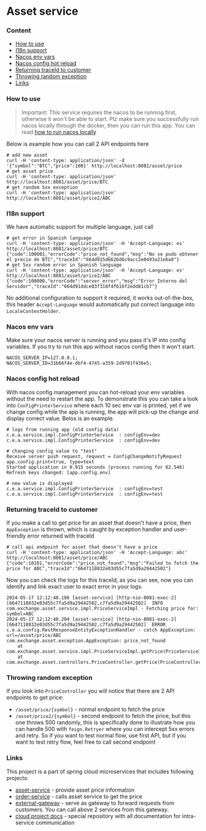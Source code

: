 # Asset service

### Content
* [How to use](#how-to-use)
* [I18n support](#i18n-support)
* [Nacos env vars](#nacos-env-vars)
* [Nacos config hot reload](#nacos-config-hot-reload)
* [Returning traceId to customer](#returning-traceid-to-customer)
* [Throwing random exception](#throwing-random-exception)
* [Links](#links)

### How to use
>Important: This service requires the nacos to be running first, otherwise it won't be able to start. Plz make sure you successfully run nacos locally through the docker, then you can run this app. You can read [how to run nacos locally](https://github.com/dgaydukov/spring-cloud-project)

Below is example how you can call 2 API endpoints here
```shell
# add new asset
curl -H 'content-type: application/json' -d '{"symbol":"BTC","price":100}' http://localhost:8081/asset/price
# get asset price
curl -H 'content-type: application/json' http://localhost:8081/asset/price/BTC
# get random 5xx exception
curl -H 'content-type: application/json' http://localhost:8081/asset/price2/ABC
```

### I18n support
We have automatic support for multiple language, just call
```shell
# get error in Spanish language
curl -H 'content-type: application/json' -H 'Accept-Language: es' http://localhost:8081/asset/price/BTC
{"code":100001,"errorCode":"price_not_found","msg":"No se pudo obtener el precio de BTC","traceId":"664d915d6626d6c9acc2e0493a21eba8"}
# get 5xx random error in Spanish language
curl -H 'content-type: application/json' -H 'Accept-Language: es' http://localhost:8081/asset/price2/ABC
{"code":100000,"errorCode":"server_error","msg":"Error Interno del Servidor","traceId":"664d914dce03f318f4f616f2edd81cb7"}
```
No additional configuration to support it required, it works out-of-the-box, this header `Accept-Language` would
automatically put correct language into `LocaleContextHolder`.

### Nacos env vars
Make sure your nacos server is running and you pass it's IP into config variables. If you try to run
this app without nacos config then it won't start.
```
NACOS_SERVER_IP=127.0.0.1;
NACOS_SERVER_ID=31b66f4e-dbf4-4745-a359-2d9701f436e5;
```

### Nacos config hot reload
With nacos config management you can hot-reload your env variables without the need to restart the app.
To demonstrate this you can take a look into `ConfigPrinterService` where each 10 sec env var is printed, yet if we
change config while the app is running, the app will pick-up the change and display correct value. Belos is an example.
```
# logs from running app (old config data)
c.e.a.service.impl.ConfigPrinterService  : configEnv=dev
c.e.a.service.impl.ConfigPrinterService  : configEnv=dev

# changing config value to "test"
Receive server push request, request = ConfigChangeNotifyRequest
app.config.print=true, type=text
Started application in 0.915 seconds (process running for 62.546)
Refresh keys changed: [app.config.env]

# new value is displayed
c.e.a.service.impl.ConfigPrinterService  : configEnv=test
c.e.a.service.impl.ConfigPrinterService  : configEnv=test
```

### Returning traceId to customer
If you make a call to get price for an asset that doesn't have a price, then `AppException` is thrown, which is caught by exception handler and user-friendly error returned with traceId
```shell
# call api endpoint for asset that doesn't have a price
curl -H 'content-type: application/json' -H 'Accept-Language: abc' http://localhost:8081/asset/price/ABC
{"code":10101,"errorCode":"price_not_found","msg":"Failed to fetch the price for ABC","traceId":"6647118032e03d55c7fa5d9a29442502"}
```
Now you can check the logs for this traceId, as you can see, now you can identify and link exact user to exact error in your logs.
```
2024-05-17 12:12:48.186 [asset-service] [http-nio-8081-exec-2] [6647118032e03d55c7fa5d9a29442502,c7fa5d9a29442502]  INFO  com.exchange.asset.service.impl.PriceServiceImpl - Fetching price for: symbol=ABC
2024-05-17 12:12:48.204 [asset-service] [http-nio-8081-exec-2] [6647118032e03d55c7fa5d9a29442502,c7fa5d9a29442502]  ERROR c.e.a.config.RestResponseEntityExceptionHandler - catch AppException: url=/asset/price/ABC
com.exchange.asset.exception.AppException: price_not_found
	at com.exchange.asset.service.impl.PriceServiceImpl.getPrice(PriceServiceImpl.java:34)
	at com.exchange.asset.controllers.PriceController.getPrice(PriceController.java:24)
```

### Throwing random exception
If you look into `PriceController` you will notice that there are 2 API endpoints to get price:
* `/asset/price/{symbol}` - normal endpoint to fetch the price
* `/asset/price2/{symbol}` - second endpoint to fetch the price, but this one throws 500 randomly, this is specifically done to illustrate how you can handle 500 with `feign.Retryer` where you can intercept 5xx errors and retry.
So if you want to test normal flow, use first API, but if you want to test retry flow, feel free to call second endpoint

### Links
This project is a part of spring cloud microservices that includes following projects:
* [asset-service](https://github.com/dgaydukov/spring-cloud-asset-service) - provide asset price information
* [order-service](https://github.com/dgaydukov/spring-cloud-order-service) - calls asset service to get the price
* [external-gateway](https://github.com/dgaydukov/spring-cloud-external-gateway) - serve as gateway to forward requests from customers. You can call above 2 services from this gateway.
* [cloud project docs](https://github.com/dgaydukov/spring-cloud-project?tab=readme-ov-file) - special repository with all documentation for intra-service communication